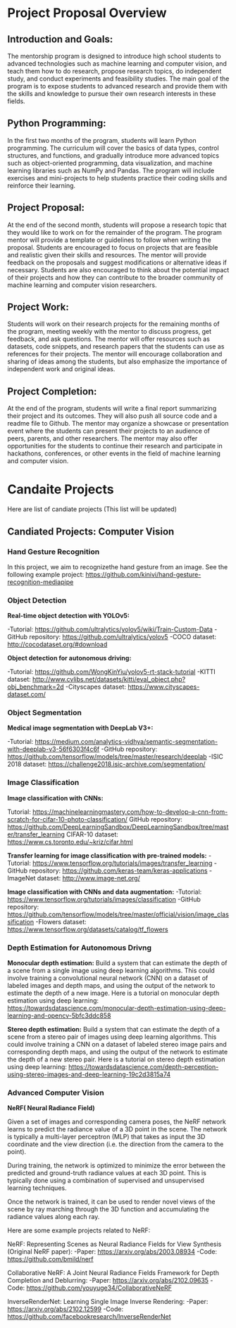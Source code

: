 # Project Proposal Overview 

## Introduction and Goals:
The mentorship program is designed to introduce high school students to advanced technologies such as machine learning and computer vision, and teach them how to do research, propose research topics, do independent study, and conduct experiments and feasibility studies.
The main goal of the program is to expose students to advanced research and provide them with the skills and knowledge to pursue their own research interests in these fields.

## Python Programming:
In the first two months of the program, students will learn Python programming. The curriculum will cover the basics of data types, control structures, and functions, and gradually introduce more advanced topics such as object-oriented programming, data visualization, and machine learning libraries such as NumPy and Pandas.
The program will include exercises and mini-projects to help students practice their coding skills and reinforce their learning.

## Project Proposal:
At the end of the second month, students will propose a research topic that they would like to work on for the remainder of the program. The program mentor will provide a template or guidelines to follow when writing the proposal.
Students are encouraged to focus on projects that are feasible and realistic given their skills and resources. The mentor will provide feedback on the proposals and suggest modifications or alternative ideas if necessary.
Students are also encouraged to think about the potential impact of their projects and how they can contribute to the broader community of machine learning and computer vision researchers.

## Project Work:
Students will work on their research projects for the remaining months of the program, meeting weekly with the mentor to discuss progress, get feedback, and ask questions.
The mentor will offer resources such as datasets, code snippets, and research papers that the students can use as references for their projects.
The mentor will encourage collaboration and sharing of ideas among the students, but also emphasize the importance of independent work and original ideas.

## Project Completion:
At the end of the program, students will write a final report summarizing their project and its outcomes. They will also push all source code and a readme file to Github.
The mentor may organize a showcase or presentation event where the students can present their projects to an audience of peers, parents, and other researchers.
The mentor may also offer opportunities for the students to continue their research and participate in hackathons, conferences, or other events in the field of machine learning and computer vision.


# Candaite Projects  
Here are list of candiate projects (This list will be updated)  
## Candiated Projects: Computer Vision 


### Hand Gesture Recognition  
In this project, we aim to recognizethe hand gesture from an image. 
See the following example project: 
https://github.com/kinivi/hand-gesture-recognition-mediapipe

### Object Detection 
**Real-time object detection with YOLOv5:**

-Tutorial: https://github.com/ultralytics/yolov5/wiki/Train-Custom-Data
-GitHub repository: https://github.com/ultralytics/yolov5
-COCO dataset: http://cocodataset.org/#download

**Object detection for autonomous driving:**

-Tutorial: https://github.com/WongKinYiu/yolov5-rt-stack-tutorial
-KITTI dataset: http://www.cvlibs.net/datasets/kitti/eval_object.php?obj_benchmark=2d
-Cityscapes dataset: https://www.cityscapes-dataset.com/



### Object Segmentation 

**Medical image segmentation with DeepLab V3+:**

-Tutorial: https://medium.com/analytics-vidhya/semantic-segmentation-with-deeplab-v3-56f6303f4c6f
-GitHub repository: https://github.com/tensorflow/models/tree/master/research/deeplab
-ISIC 2018 dataset: https://challenge2018.isic-archive.com/segmentation/

### Image Classification
**Image classification with CNNs:**

Tutorial: https://machinelearningmastery.com/how-to-develop-a-cnn-from-scratch-for-cifar-10-photo-classification/
GitHub repository: https://github.com/DeepLearningSandbox/DeepLearningSandbox/tree/master/transfer_learning
CIFAR-10 dataset: https://www.cs.toronto.edu/~kriz/cifar.html

**Transfer learning for image classification with pre-trained models:**
-Tutorial: https://www.tensorflow.org/tutorials/images/transfer_learning
-GitHub repository: https://github.com/keras-team/keras-applications
-ImageNet dataset: http://www.image-net.org/

**Image classification with CNNs and data augmentation:**
-Tutorial: https://www.tensorflow.org/tutorials/images/classification
-GitHub repository: https://github.com/tensorflow/models/tree/master/official/vision/image_classification
-Flowers dataset: https://www.tensorflow.org/datasets/catalog/tf_flowers


### Depth Estimation for Autonomous Drivng 

**Monocular depth estimation:** Build a system that can estimate the depth of a scene from a single image using deep learning algorithms. This could involve training a convolutional neural network (CNN) on a dataset of labeled images and depth maps, and using the output of the network to estimate the depth of a new image. Here is a tutorial on monocular depth estimation using deep learning: https://towardsdatascience.com/monocular-depth-estimation-using-deep-learning-and-opencv-5bfc3ddc858

**Stereo depth estimation:** Build a system that can estimate the depth of a scene from a stereo pair of images using deep learning algorithms. This could involve training a CNN on a dataset of labeled stereo image pairs and corresponding depth maps, and using the output of the network to estimate the depth of a new stereo pair. Here is a tutorial on stereo depth estimation using deep learning: https://towardsdatascience.com/depth-perception-using-stereo-images-and-deep-learning-19c2d3815a74

### Advanced Computer Vision

**NeRF( Neural Radiance Field)** 

Given a set of images and corresponding camera poses, the NeRF network learns to predict the radiance value of a 3D point in the scene. The network is typically a multi-layer perceptron (MLP) that takes as input the 3D coordinate and the view direction (i.e. the direction from the camera to the point).

During training, the network is optimized to minimize the error between the predicted and ground-truth radiance values at each 3D point. This is typically done using a combination of supervised and unsupervised learning techniques.

Once the network is trained, it can be used to render novel views of the scene by ray marching through the 3D function and accumulating the radiance values along each ray.

Here are some example projects related to NeRF:

NeRF: Representing Scenes as Neural Radiance Fields for View Synthesis (Original NeRF paper):
-Paper: https://arxiv.org/abs/2003.08934
-Code: https://github.com/bmild/nerf

Collaborative NeRF: A Joint Neural Radiance Fields Framework for Depth Completion and Deblurring:
-Paper: https://arxiv.org/abs/2102.09635
-Code: https://github.com/youyuge34/CollaborativeNeRF

InverseRenderNet: Learning Single Image Inverse Rendering:
-Paper: https://arxiv.org/abs/2102.12599
-Code: https://github.com/facebookresearch/InverseRenderNet
 
